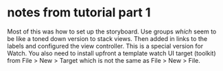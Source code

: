 # notes from tutorial part 1

Most of this was how to set up the storyboard. Use groups _which_ seem to be like a toned down version to stack views. Then added
in links to the labels and configured the view controller. This is a special version for Watch. You also need to install upfront 
a template watch UI target (toolkit) from File > New > Target which is not the same as File > New > File.
